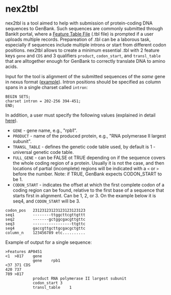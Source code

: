 # nex2tbl
nex2tbl is a tool aimed to help with submission of protein-coding DNA sequences to GenBank. Such sequences are commonly submitted through BankIt portal, where a [Feature Table File](https://www.ncbi.nlm.nih.gov/WebSub/html/help/feature-table.html) (.tbl file) is prompted if a user uploads multiple records. Prepareation of .tbl can be a laborous task, especially if sequences include multiple introns or start from different codon positions. nex2tbl allows to create a minimum essential .tbl with 2 feature keys `gene` and `CDS` and 3 qualifiers `product`, `codon_start`, and `transl_table` that are alltogether enough for GenBank to correctly translate DNA to amino acids.

Input for the tool is alignment of the submitted sequences of the _same_ gene in nexus format ([example](/test/exons-introns_CODON_START-1_TEF1_simple.nex)). Intron positions should be specified as column spans in a single charset called `intron`:
```
BEGIN SETS;
charset intron = 202-256 394-451;
END;
```
In addition, a user must specify the following values (explained in detail [here](http://www.insdc.org/documents/feature_table.html#7.3.1)).

- `GENE` - gene name, e.g., "rpb1".
- `PRODUCT` - name of the produced protein, e.g., "RNA polymerase II largest subunit".
- `TRANSL_TABLE` - defines the genetic code table used, by default is 1 - universal genetic code table.
- `FULL_GENE` - can be FALSE ot TRUE depending on if the sequence covers the whole coding region of a protein. Usually it is not the case, and then locations of partial (incomplete) regions will be indicated with a  `<` or `>` before the number. Note: if TRUE, GenBank expects CODON_START to be 1. 
- `CODON_START` - indicates the offset at which the first complete codon of a coding region can be found, relative to the first base of a sequence that starts first in alignment. Can be 1, 2, or 3. On the example below it is seq4, and `CODON_START` will be 3.

```
codon_pos	23123123123123123123123
seq1		--------ttggcttcgttgttt
seq2		-------gctggcgacgttgttc
seq3		-----------------ttgttc
seq4		gaccgttgcttgcgacgctgttc
column_n	123456789 etc..........
```

Example of output for a single sequence:
```
>Features AP0451
<1	>817	gene
			gene	rpb1
<37	371	CDS
420	737
789	>817
			product	RNA polymerase II largest subunit
			codon_start	3
			transl_table	1
```
